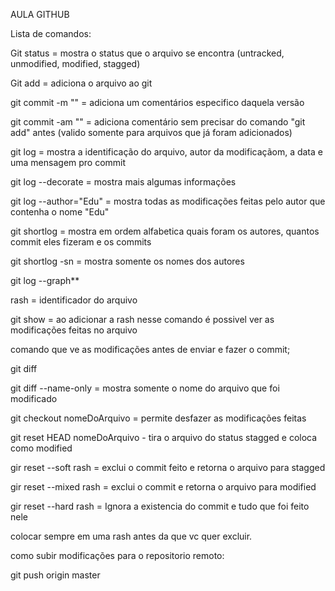 AULA GITHUB	

Lista de comandos:

Git status = mostra o status que o arquivo se encontra (untracked,
unmodified, modified, stagged)

Git add = adiciona o arquivo ao git

git commit -m "" = adiciona um comentários especifico daquela versão

git commit -am "" = adiciona comentário sem precisar do comando "git add" antes (valido somente para arquivos que já foram adicionados)

git log = mostra a identificação do arquivo, autor da modificaçãom, a data e uma mensagem pro commit

git log --decorate = mostra mais algumas informações

git log --author="Edu" = mostra todas as modificações feitas pelo autor que contenha o nome "Edu"

git shortlog = mostra em ordem alfabetica quais foram os autores, quantos commit eles fizeram e os commits

git shortlog -sn = mostra somente os nomes dos autores

git log --graph**

rash = identificador do arquivo

git show = ao adicionar a rash nesse comando é possivel ver as modificações feitas no arquivo

comando que ve as modificações antes de enviar e fazer o commit;

git diff  

git diff --name-only = mostra somente o nome do arquivo que foi modificado

git checkout nomeDoArquivo = permite desfazer as modificações feitas

git reset HEAD nomeDoArquivo - tira o arquivo do status stagged e coloca como modified

gir reset --soft rash = exclui o commit feito e retorna o arquivo para stagged

gir reset --mixed rash = exclui o commit e retorna o arquivo para modified

gir reset --hard rash = Ignora a existencia do commit e tudo que foi feito nele

colocar sempre em uma rash antes da que vc quer excluir.

como subir modificações para o repositorio remoto:

git push origin master





